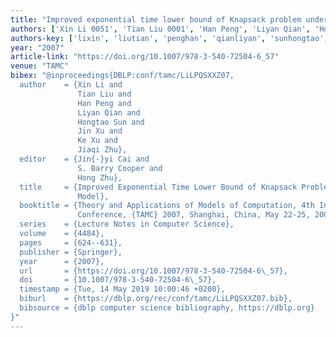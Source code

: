 ```yaml
---
title: "Improved exponential time lower bound of Knapsack problem under BT model"
authors: ['Xin Li 0051', 'Tian Liu 0001', 'Han Peng', 'Liyan Qian', 'Hongtao Sun', 'Jin Xu 0002', 'Ke Xu 0001', 'Jiaqi Zhu']
authors-key: ['lixin', 'liutian', 'penghan', 'qianliyan', 'sunhongtao', 'xujin', 'xuke', 'zhujiaqi']
year: "2007"
article-link: "https://doi.org/10.1007/978-3-540-72504-6_57"
venue: "TAMC"
bibex: "@inproceedings{DBLP:conf/tamc/LiLPQSXXZ07,
  author    = {Xin Li and
               Tian Liu and
               Han Peng and
               Liyan Qian and
               Hongtao Sun and
               Jin Xu and
               Ke Xu and
               Jiaqi Zhu},
  editor    = {Jin{-}yi Cai and
               S. Barry Cooper and
               Hong Zhu},
  title     = {Improved Exponential Time Lower Bound of Knapsack Problem Under {BT}
               Model},
  booktitle = {Theory and Applications of Models of Computation, 4th International
               Conference, {TAMC} 2007, Shanghai, China, May 22-25, 2007, Proceedings},
  series    = {Lecture Notes in Computer Science},
  volume    = {4484},
  pages     = {624--631},
  publisher = {Springer},
  year      = {2007},
  url       = {https://doi.org/10.1007/978-3-540-72504-6\_57},
  doi       = {10.1007/978-3-540-72504-6\_57},
  timestamp = {Tue, 14 May 2019 10:00:46 +0200},
  biburl    = {https://dblp.org/rec/conf/tamc/LiLPQSXXZ07.bib},
  bibsource = {dblp computer science bibliography, https://dblp.org}
}"
---
```

